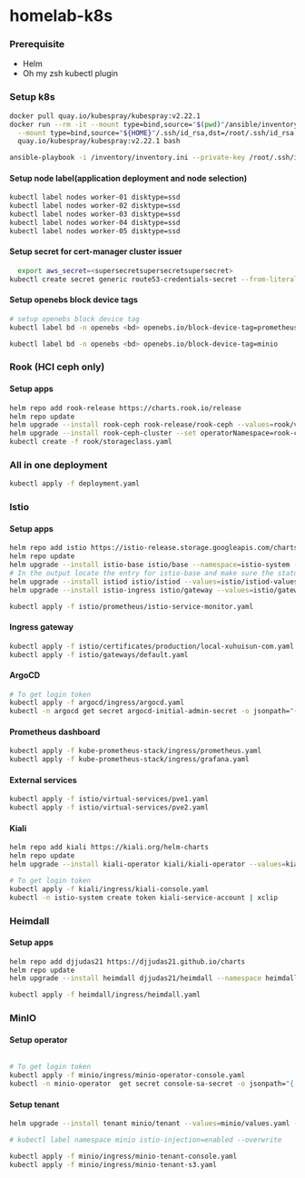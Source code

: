 # homelab-k8s

### Prerequisite
- Helm
- Oh my zsh kubectl plugin

### Setup k8s
```bash
docker pull quay.io/kubespray/kubespray:v2.22.1
docker run --rm -it --mount type=bind,source="$(pwd)"/ansible/inventory/myculster,dst=/inventory \
  --mount type=bind,source="${HOME}"/.ssh/id_rsa,dst=/root/.ssh/id_rsa \
  quay.io/kubespray/kubespray:v2.22.1 bash

ansible-playbook -i /inventory/inventory.ini --private-key /root/.ssh/id_rsa cluster.yml -u esun-local -b
```
#### Setup node label(application deployment and node selection)
```bash
kubectl label nodes worker-01 disktype=ssd
kubectl label nodes worker-02 disktype=ssd
kubectl label nodes worker-03 disktype=ssd
kubectl label nodes worker-04 disktype=ssd
kubectl label nodes worker-05 disktype=ssd
```
#### Setup secret for cert-manager cluster issuer
```bash
  export aws_secret=<supersecretsupersecretsupersecret>
kubectl create secret generic route53-credentials-secret --from-literal="secret-access-key=$aws_secret" --namespace cert-manager
```
#### Setup openebs block device tags
```bash
# setup openebs block device tag
kubectl label bd -n openebs <bd> openebs.io/block-device-tag=prometheus

kubectl label bd -n openebs <bd> openebs.io/block-device-tag=minio
```

### Rook (HCI ceph only)
#### Setup apps
```bash
helm repo add rook-release https://charts.rook.io/release
helm repo update
helm upgrade --install rook-ceph rook-release/rook-ceph --values=rook/values.yaml --namespace=rook-ceph --create-namespace
helm upgrade --install rook-ceph-cluster --set operatorNamespace=rook-ceph rook-release/rook-ceph-cluster --values=rook/values.yaml --namespace=rook-ceph --create-namespace
kubectl create -f rook/storageclass.yaml
```

### All in one deployment
```bash
kubectl apply -f deployment.yaml
```

### Istio
#### Setup apps
```bash
helm repo add istio https://istio-release.storage.googleapis.com/charts
helm repo update
helm upgrade --install istio-base istio/base --namespace=istio-system --create-namespace
# In the output locate the entry for istio-base and make sure the status is set to deployed.
helm upgrade --install istiod istio/istiod --values=istio/istiod-values.yaml --namespace=istio-system --create-namespace --wait
helm upgrade --install istio-ingress istio/gateway --values=istio/gateway-values.yaml --namespace=istio-ingress --create-namespace --wait

kubectl apply -f istio/prometheus/istio-service-monitor.yaml
```
#### Ingress gateway
```bash
kubectl apply -f istio/certificates/production/local-xuhuisun-com.yaml
kubectl apply -f istio/gateways/default.yaml
```
#### ArgoCD
```bash
# To get login token
kubectl apply -f argocd/ingress/argocd.yaml
kubectl -n argocd get secret argocd-initial-admin-secret -o jsonpath="{.data.password}" | base64 -d | xclip
```
#### Prometheus dashboard
```bash
kubectl apply -f kube-prometheus-stack/ingress/prometheus.yaml
kubectl apply -f kube-prometheus-stack/ingress/grafana.yaml
```
#### External services
```bash
kubectl apply -f istio/virtual-services/pve1.yaml
kubectl apply -f istio/virtual-services/pve2.yaml
```
#### Kiali
```bash
helm repo add kiali https://kiali.org/helm-charts
helm repo update
helm upgrade --install kiali-operator kiali/kiali-operator --values=kiali/values.yaml --namespace kiali-operator --create-namespace

# To get login token
kubectl apply -f kiali/ingress/kiali-console.yaml
kubectl -n istio-system create token kiali-service-account | xclip
```

### Heimdall
#### Setup apps
```bash
helm repo add djjudas21 https://djjudas21.github.io/charts
helm repo update
helm upgrade --install heimdall djjudas21/heimdall --namespace heimdall --create-namespace

kubectl apply -f heimdall/ingress/heimdall.yaml
```


### MinIO
#### Setup operator
```bash

# To get login token
kubectl apply -f minio/ingress/minio-operator-console.yaml
kubectl -n minio-operator  get secret console-sa-secret -o jsonpath="{.data.token}" | base64 --decode | xclip
```
#### Setup tenant
```bash
helm upgrade --install tenant minio/tenant --values=minio/values.yaml --namespace minio --create-namespace

# kubectl label namespace minio istio-injection=enabled --overwrite

kubectl apply -f minio/ingress/minio-tenant-console.yaml
kubectl apply -f minio/ingress/minio-tenant-s3.yaml
```
